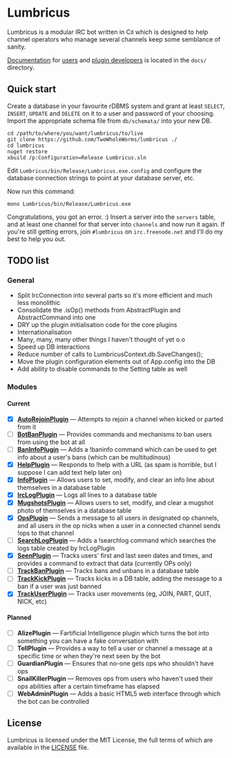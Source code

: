 # Lumbricus

Lumbricus is a modular IRC bot written in C♯ which is designed to help channel
operators who manage several channels keep some semblance of sanity.

[Documentation](docs/index.md) for [users](docs/users.md) and
[plugin developers](docs/plugin_development.md) is located in the `docs/`
directory.

## Quick start

Create a database in your favourite rDBMS system and grant at least `SELECT`,
`INSERT`, `UPDATE` and `DELETE` on it to a user and password of your choosing.
Import the appropriate schema file from `db/schemata/` into your new DB.

    cd /path/to/where/you/want/lumbricus/to/live
    git clone https://github.com/TwoWholeWorms/lumbricus ./
    cd lumbricus
    nuget restore
    xbuild /p:Configuration=Release Lumbricus.sln

Edit `Lumbricus/bin/Release/Lumbricus.exe.config` and configure the database
connection strings to point at your database server, etc.

Now run this command:

    mono Lumbricus/bin/Release/Lumbricus.exe

Congratulations, you got an error. :) Insert a server into the `servers` table,
and at least one channel for that server into `channels` and now run it again.
If you're still getting errors, join `#lumbricus` on `irc.freenode.net` and I'll
do my best to help you out.

## TODO list

### General

* Split IrcConnection into several parts so it's more efficient and much less monolithic
* Consolidate the .isOp() methods from AbstractPlugin and AbstractCommand into one
* DRY up the plugin initialisation code for the core plugins
* Internationalisation
* Many, many, many other things I haven't thought of yet o.o
* Speed up DB interactions
* Reduce number of calls to LumbricusContext.db.SaveChanges();
* Move the plugin configuration elements out of App.config into the DB
* Add ability to disable commands to the Setting table as well

### Modules

#### Current

- [x] **[AutoRejoinPlugin](Plugins/AutoRejoinPlugin)** — Attempts to rejoin a channel when kicked or parted from it
- [ ] **[BotBanPlugin](Plugins/BotBanPlugin)** — Provides commands and mechanisms to ban users from using the bot at all
- [ ] **[BanInfoPlugin](Plugins/BanInfoPlugin)** — Adds a !baninfo command which can be used to get info about a user's bans (which can be multitudinous)
- [x] **[HelpPlugin](LumbricusShared/Plugins/Core/HelpPlugin.cs)** — Responds to !help with a URL (as spam is horrible, but I suppose I can add text help later on)
- [x] **[InfoPlugin](Plugins/InfoPlugin)** — Allows users to set, modify, and clear an info line about themselves in a database table
- [x] **[IrcLogPlugin](Plugins/IrcLogPlugin)** — Logs all lines to a database table
- [x] **[MugshotsPlugin](Plugins/MugshotsPlugin)** — Allows users to set, modify, and clear a mugshot photo of themselves in a database table
- [x] **[OpsPlugin](Plugins/OpsPlugin)** — Sends a message to all users in designated op channels, and all users in the op nicks when a user in a connected channel sends !ops to that channel
- [ ] **[SearchLogPlugin](Plugins/SearchLogPlugin)** — Adds a !searchlog command which searches the logs table created by IrcLogPlugin
- [x] **[SeenPlugin](LumbricusShared/Plugins/Core/SeenPlugin.cs)** — Tracks users' first and last seen dates and times, and provides a command to extract that data (currently OPs only)
- [ ] **[TrackBanPlugin](LumbricusShared/Plugins/Core/TrackBanPlugin.cs)** — Tracks bans and unbans in a database table
- [ ] **[TrackKickPlugin](LumbricusShared/Plugins/Core/TrackKickPlugin.cs)** — Tracks kicks in a DB table, adding the message to a ban if a user was just banned
- [x] **[TrackUserPlugin](LumbricusShared/Plugins/Core/TrackUserPlugin.cs)** — Tracks user movements (eg, JOIN, PART, QUIT, NICK, etc)

#### Planned

- [ ] **AlizePlugin** — Fartificial Intelligence plugin which turns the bot into something you can have a fake conversation with
- [ ] **TellPlugin** — Provides a way to tell a user or channel a message at a specific time or when they're next seen by the bot
- [ ] **GuardianPlugin** — Ensures that no-one gets ops who shouldn't have ops
- [ ] **SnailKillerPlugin** — Removes ops from users who haven't used their ops abilities after a certain timeframe has elapsed
- [ ] **WebAdminPlugin** — Adds a basic HTML5 web interface through which the bot can be controlled

## License

Lumbricus is licensed under the MIT License, the full terms of which are
available in the [LICENSE](LICENSE) file.
